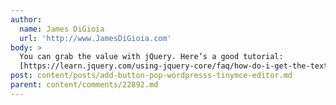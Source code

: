 ```yaml
---
author:
  name: James DiGioia
  url: 'http://www.JamesDiGioia.com'
body: >
  You can grab the value with jQuery. Here’s a good tutorial:
  [https://learn.jquery.com/using-jquery-core/faq/how-do-i-get-the-text-value-of-a-selected-option/](https://learn.jquery.com/using-jquery-core/faq/how-do-i-get-the-text-value-of-a-selected-option/)
post: content/posts/add-button-pop-wordpresss-tinymce-editor.md
parent: content/comments/22892.md
---
```



